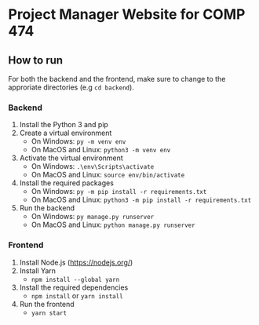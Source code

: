 # Project Manager Website for COMP 474

## How to run

For both the backend and the frontend, make sure to change to the approriate directories (e.g `cd backend`).

### Backend

1. Install the Python 3 and pip
2. Create a virtual environment
    - On Windows: `py -m venv env`
    - On MacOS and Linux: `python3 -m venv env`
3. Activate the virtual environment
    - On Windows: `.\env\Scripts\activate`
    - On MacOS and Linux: `source env/bin/activate`
4. Install the required packages
    - On Windows: `py -m pip install -r requirements.txt`
    - On MacOS and Linux: `python3 -m pip install -r requirements.txt`
5. Run the backend
    - On Windows: `py manage.py runserver`
    - On MacOS and Linux: `python manage.py runserver`

### Frontend
1. Install Node.js (https://nodejs.org/)
2. Install Yarn
     - `npm install --global yarn`
3. Install the required dependencies
    - `npm install` or `yarn install`
4. Run the frontend
    - `yarn start`
